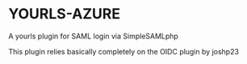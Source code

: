 # YOURLS-AZURE
 A yourls plugin for SAML login via SimpleSAMLphp

This plugin relies basically completely on the OIDC plugin by joshp23
